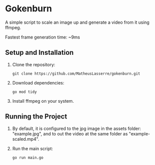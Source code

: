 # Gokenburn

A simple script to scale an image up and generate a video from it using ffmpeg.

Fastest frame generation time: ~9ms

## Setup and Installation

1. Clone the repository:

    ```
    git clone https://github.com/MatheusLasserre/gokenburn.git
    ```

2. Download dependencies:

    ```
    go mod tidy
    ```

3. Install ffmpeg on your system.

## Running the Project

1. By default, it is configured to the jpg image in the assets folder: "example.jpg", and to out the video at the same folder as "example-scaled.mp4".

2. Run the main script:
   ```
   go run main.go
   ```